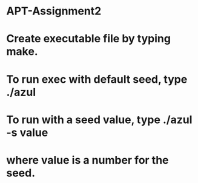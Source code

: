 # APT-Assignment2
# Create executable file by typing make.
# To run exec with default seed, type ./azul
# To run with a seed value, type ./azul -s value
# where value is a number for the seed.